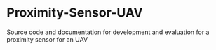 Proximity-Sensor-UAV
====================

Source code and documentation for development and evaluation for a proximity sensor for an UAV
